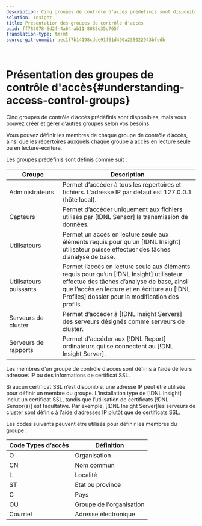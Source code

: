 ```yaml
---
description: Cinq groupes de contrôle d’accès prédéfinis sont disponibles, mais vous pouvez créer et gérer d’autres groupes selon vos besoins.
solution: Insight
title: Présentation des groupes de contrôle d'accès
uuid: ff783078-6d2f-4a64-ab11-8083e35d765f
translation-type: tm+mt
source-git-commit: aec1f7b14198cdde91f61d490a235022943bfedb

---
```



# Présentation des groupes de contrôle d&#39;accès{#understanding-access-control-groups}

Cinq groupes de contrôle d’accès prédéfinis sont disponibles, mais vous pouvez créer et gérer d’autres groupes selon vos besoins.

Vous pouvez définir les membres de chaque groupe de contrôle d’accès, ainsi que les répertoires auxquels chaque groupe a accès en lecture seule ou en lecture-écriture.

Les groupes prédéfinis sont définis comme suit :

| Groupe | Description |
|---|---|
| Administrateurs | Permet d’accéder à tous les répertoires et fichiers. L’adresse IP par défaut est 127.0.0.1 (hôte local). |
| Capteurs | Permet d’accéder uniquement aux fichiers utilisés par [!DNL Sensor] la transmission de données. |
| Utilisateurs | Permet un accès en lecture seule aux éléments requis pour qu’un [!DNL Insight] utilisateur puisse effectuer des tâches d’analyse de base. |
| Utilisateurs puissants | Permet l’accès en lecture seule aux éléments requis pour qu’un [!DNL Insight] utilisateur effectue des tâches d’analyse de base, ainsi que l’accès en lecture et en écriture au [!DNL Profiles] dossier pour la modification des profils. |
| Serveurs de cluster | Permet d’accéder à [!DNL Insight Servers] des serveurs désignés comme serveurs de cluster. |
| Serveurs de rapports | Permet d&#39;accéder aux [!DNL Report] ordinateurs qui se connectent au [!DNL Insight Server]. |

Les membres d’un groupe de contrôle d’accès sont définis à l’aide de leurs adresses IP ou des informations de certificat SSL.

Si aucun certificat SSL n’est disponible, une adresse IP peut être utilisée pour définir un membre du groupe. L’installation type de [!DNL Insight] inclut un certificat SSL, tandis que l’utilisation de certificats [!DNL Sensor(s)] est facultative. Par exemple, [!DNL Insight Server]les serveurs de cluster sont définis à l’aide d’adresses IP plutôt que de certificats SSL.

Les codes suivants peuvent être utilisés pour définir les membres du groupe :

| Code Types d’accès | Définition |
|---|---|
| O | Organisation |
| CN | Nom commun |
| L | Localité |
| ST | Etat ou province |
| C | Pays |
| OU | Groupe de l&#39;organisation |
| Courriel | Adresse électronique |

